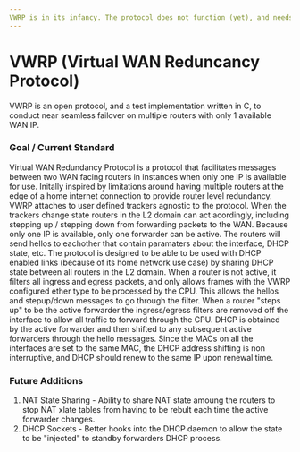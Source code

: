 ```yaml
---
VWRP is in its infancy. The protocol does not function (yet), and needs work. If you need it to work sooner than later, I suggest you learn C :)
---
```


# VWRP (Virtual WAN Reduncancy Protocol)
VWRP is an open protocol, and a test implementation written in C, to conduct near seamless failover on multiple routers with only 1 available WAN IP.

### Goal / Current Standard
Virtual WAN Redundancy Protocol is a protocol that facilitates messages between two WAN facing routers in instances when only one IP is available for use. Initally inspired by limitations around having multiple routers at the edge of a home internet connection to provide router level redundancy. VWRP attaches to user defined trackers agnostic to the protocol. When the trackers change state routers in the L2 domain can act acordingly, including stepping up / stepping down from forwarding packets to the WAN. Because only one IP is available, only one forwarder can be active. The routers will send hellos to eachother that contain paramaters about the interface, DHCP state, etc. The protocol is designed to be able to be used with DHCP enabled links (because of its home network use case) by sharing DHCP state between all routers in the L2 domain. When a router is not active, it filters all ingress and egress packets, and only allows frames with the VWRP configured ether type to be processed by the CPU. This allows the hellos and stepup/down messages to go through the filter. When a router "steps up" to be the active forwarder the ingress/egress filters are removed off the interface to allow all traffic to forward through the CPU. DHCP is obtained by the active forwarder and then shifted to any subsequent active forwarders through the hello messages. Since the MACs on all the interfaces are set to the same MAC, the DHCP address shifting is non interruptive, and DHCP should renew to the same IP upon renewal time. 

### Future Additions
1. NAT State Sharing - Ability to share NAT state amoung the routers to stop NAT xlate tables from having to be rebult each time the active forwarder changes.
2. DHCP Sockets - Better hooks into the DHCP daemon to allow the state to be "injected" to standby forwarders DHCP process.
